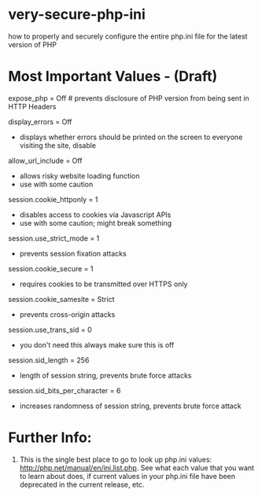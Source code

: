 # very-secure-php-ini
how to properly and securely configure the entire php.ini file for the latest version of PHP

# Most Important Values - (Draft)

expose_php = Off # prevents disclosure of PHP version from being sent in HTTP Headers

display_errors = Off
- displays whether errors should be printed on the screen to everyone visiting the site, disable

allow_url_include = Off
- allows risky website loading function
- use with some caution

session.cookie_httponly = 1
- disables access to cookies via Javascript APIs
- use with some caution; might break something 

session.use_strict_mode   = 1
- prevents session fixation  attacks

session.cookie_secure     = 1
- requires cookies to be transmitted over HTTPS only

session.cookie_samesite   = Strict
- prevents cross-origin attacks

session.use_trans_sid = 0
- you don't need this always make sure this is off

session.sid_length = 256
- length of session string, prevents brute force attacks

session.sid_bits_per_character = 6
- increases randomness of session string, prevents brute force attack

# Further Info:

1. This is the single best place to go to look up php.ini values: http://php.net/manual/en/ini.list.php. See what each value that you want to learn about does, if current values in your php.ini file have been deprecated in the current release, etc.
